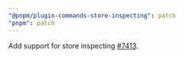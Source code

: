 ```yaml
---
"@pnpm/plugin-commands-store-inspecting": patch
"pnpm": patch
---
```


Add support for store inspecting [#7413](https://github.com/pnpm/pnpm/issues/7413).
